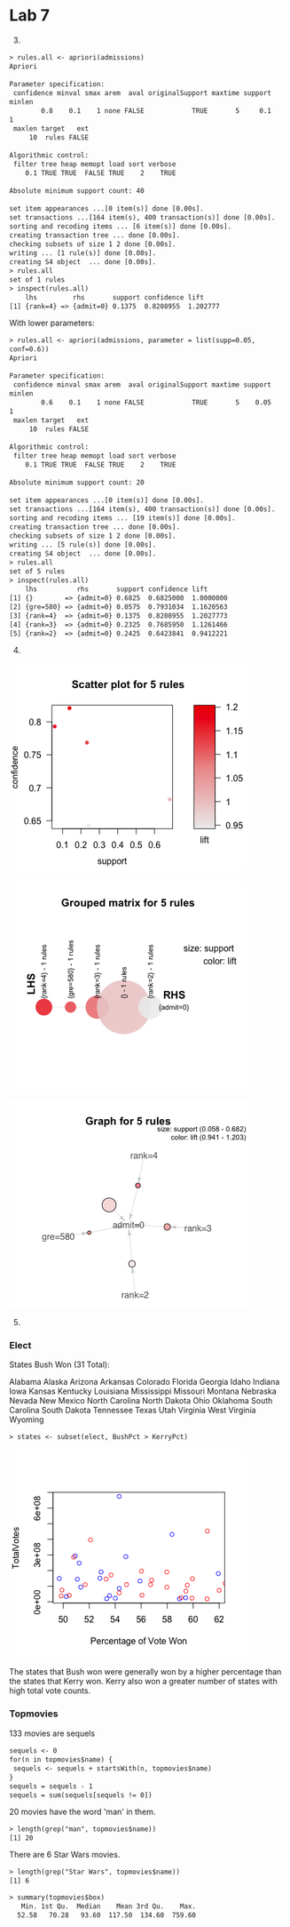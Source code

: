 # Lab 7
3. 
```
> rules.all <- apriori(admissions)
Apriori

Parameter specification:
 confidence minval smax arem  aval originalSupport maxtime support minlen
        0.8    0.1    1 none FALSE            TRUE       5     0.1      1
 maxlen target   ext
     10  rules FALSE

Algorithmic control:
 filter tree heap memopt load sort verbose
    0.1 TRUE TRUE  FALSE TRUE    2    TRUE

Absolute minimum support count: 40 

set item appearances ...[0 item(s)] done [0.00s].
set transactions ...[164 item(s), 400 transaction(s)] done [0.00s].
sorting and recoding items ... [6 item(s)] done [0.00s].
creating transaction tree ... done [0.00s].
checking subsets of size 1 2 done [0.00s].
writing ... [1 rule(s)] done [0.00s].
creating S4 object  ... done [0.00s].
> rules.all
set of 1 rules 
> inspect(rules.all)
    lhs         rhs       support confidence lift    
[1] {rank=4} => {admit=0} 0.1375  0.8208955  1.202777
```
With lower parameters:
```
> rules.all <- apriori(admissions, parameter = list(supp=0.05, conf=0.6))
Apriori

Parameter specification:
 confidence minval smax arem  aval originalSupport maxtime support minlen
        0.6    0.1    1 none FALSE            TRUE       5    0.05      1
 maxlen target   ext
     10  rules FALSE

Algorithmic control:
 filter tree heap memopt load sort verbose
    0.1 TRUE TRUE  FALSE TRUE    2    TRUE

Absolute minimum support count: 20 

set item appearances ...[0 item(s)] done [0.00s].
set transactions ...[164 item(s), 400 transaction(s)] done [0.00s].
sorting and recoding items ... [19 item(s)] done [0.00s].
creating transaction tree ... done [0.00s].
checking subsets of size 1 2 done [0.00s].
writing ... [5 rule(s)] done [0.00s].
creating S4 object  ... done [0.00s].
> rules.all
set of 5 rules 
> inspect(rules.all)
    lhs          rhs       support confidence lift     
[1] {}        => {admit=0} 0.6825  0.6825000  1.0000000
[2] {gre=580} => {admit=0} 0.0575  0.7931034  1.1620563
[3] {rank=4}  => {admit=0} 0.1375  0.8208955  1.2027773
[4] {rank=3}  => {admit=0} 0.2325  0.7685950  1.1261466
[5] {rank=2}  => {admit=0} 0.2425  0.6423841  0.9412221
```
4.

![SAMPLE TEXT](images/Rplot.png)

![SAMPLE TEXT](images/Rplot2.png)

![SAMPLE TEXT](images/Rplot3.png)

5. 
### Elect
 States Bush Won (31 Total):
 
Alabama
Alaska
Arizona
Arkansas
Colorado
Florida
Georgia
Idaho
Indiana
Iowa
Kansas
Kentucky
Louisiana
Mississippi
Missouri
Montana
Nebraska
Nevada
New Mexico
North Carolina
North Dakota
Ohio
Oklahoma
South Carolina
South Dakota
Tennessee
Texas
Utah
Virginia
West Virginia
Wyoming

```
> states <- subset(elect, BushPct > KerryPct)
```

![image](images/Lab7-Elect.png)

The states that Bush won were generally won by a higher percentage than the states that Kerry won. Kerry also won a greater number of states with high total vote counts.

### Topmovies

 133 movies are sequels
 ```
 sequels <- 0
for(n in topmovies$name) {
  sequels <- sequels + startsWith(n, topmovies$name) 
}
sequels = sequels - 1
sequels = sum(sequels[sequels != 0])
```

 20 movies have the word 'man' in them.
 ```
 > length(grep("man", topmovies$name))
[1] 20
```

There are 6 Star Wars movies.
```
> length(grep("Star Wars", topmovies$name))
[1] 6
```

```
> summary(topmovies$box)
   Min. 1st Qu.  Median    Mean 3rd Qu.    Max. 
  52.58   70.28   93.60  117.50  134.60  759.60 
 ```
